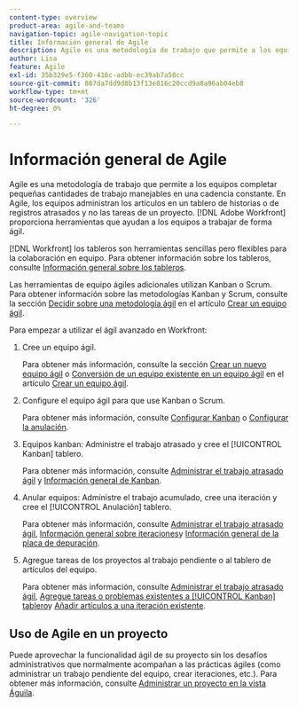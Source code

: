 ```yaml
---
content-type: overview
product-area: agile-and-teams
navigation-topic: agile-navigation-topic
title: Información general de Agile
description: Agile es una metodología de trabajo que permite a los equipos completar pequeñas cantidades de trabajo manejables en una cadencia constante. En Agile, los equipos administran los artículos en un tablero de historias o de registros atrasados y no las tareas de un proyecto. [!DNL Adobe Workfront] proporciona herramientas que ayudan a los equipos a trabajar de forma ágil.
author: Lisa
feature: Agile
exl-id: 35b329e5-f360-416c-adbb-ec39ab7a50cc
source-git-commit: 867da7dd9d8b13f13e816c20ccd9a8a96ab04eb8
workflow-type: tm+mt
source-wordcount: '326'
ht-degree: 0%

---
```


# Información general de Agile

Agile es una metodología de trabajo que permite a los equipos completar pequeñas cantidades de trabajo manejables en una cadencia constante. En Agile, los equipos administran los artículos en un tablero de historias o de registros atrasados y no las tareas de un proyecto. [!DNL Adobe Workfront] proporciona herramientas que ayudan a los equipos a trabajar de forma ágil.

[!DNL Workfront] los tableros son herramientas sencillas pero flexibles para la colaboración en equipo. Para obtener información sobre los tableros, consulte [Información general sobre los tableros](../agile/boards-overview.md).

Las herramientas de equipo ágiles adicionales utilizan Kanban o Scrum. Para obtener información sobre las metodologías Kanban y Scrum, consulte la sección [Decidir sobre una metodología ágil](../agile/get-started-with-agile-in-workfront/create-an-agile-team.md#deciding) en el artículo [Crear un equipo ágil](../agile/get-started-with-agile-in-workfront/create-an-agile-team.md).

Para empezar a utilizar el ágil avanzado en Workfront:

1. Cree un equipo ágil.

   Para obtener más información, consulte la sección [Crear un nuevo equipo ágil](../agile/get-started-with-agile-in-workfront/create-an-agile-team.md#creating-an-agile-team-from-scratch) o [Conversión de un equipo existente en un equipo ágil](../agile/get-started-with-agile-in-workfront/create-an-agile-team.md#converting-an-existing-team-into-an-agaile-team) en el artículo [Crear un equipo ágil](../agile/get-started-with-agile-in-workfront/create-an-agile-team.md).

1. Configure el equipo ágil para que use Kanban o Scrum.

   Para obtener más información, consulte [Configurar Kanban](../agile/get-started-with-agile-in-workfront/configure-kanban.md) o [Configurar la anulación](../agile/get-started-with-agile-in-workfront/configure-scrum.md).

1. Equipos kanban: Administre el trabajo atrasado y cree el [!UICONTROL Kanban] tablero.

   Para obtener más información, consulte [Administrar el trabajo atrasado ágil](../agile/work-in-an-agile-environment/manage-the-agile-backlog.md) y [Información general de Kanban](../agile/use-kanban-in-an-agile-team/kanban-overview.md).

1. Anular equipos: Administre el trabajo acumulado, cree una iteración y cree el [!UICONTROL Anulación] tablero.

   Para obtener más información, consulte [Administrar el trabajo atrasado ágil](../agile/work-in-an-agile-environment/manage-the-agile-backlog.md), [Información general sobre iteraciones](../agile/use-scrum-in-an-agile-team/iterations/iterations-overview.md)y [Información general de la placa de depuración](../agile/use-scrum-in-an-agile-team/scrum-board/scrum-board-overview.md).

1. Agregue tareas de los proyectos al trabajo pendiente o al tablero de artículos del equipo.

   Para obtener más información, consulte [Administrar el trabajo atrasado ágil](../agile/work-in-an-agile-environment/manage-the-agile-backlog.md), [Agregue tareas o problemas existentes a [!UICONTROL Kanban] tablero](../agile/use-kanban-in-an-agile-team/add-existing-tasks-or-issues-to-the-kanban-board.md)y [Añadir artículos a una iteración existente](../agile/use-scrum-in-an-agile-team/iterations/add-stories-to-existing-iteration.md).

## Uso de Agile en un proyecto

Puede aprovechar la funcionalidad ágil de su proyecto sin los desafíos administrativos que normalmente acompañan a las prácticas ágiles (como administrar un trabajo pendiente del equipo, crear iteraciones, etc.). Para obtener más información, consulte [Administrar un proyecto en la vista Águila](/help/quicksilver/manage-work/projects/manage-projects/manage-projects-in-agile-view.md).

